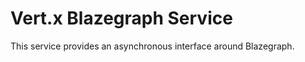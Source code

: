 Vert.x Blazegraph Service
=========================

This service provides an asynchronous interface around Blazegraph.
